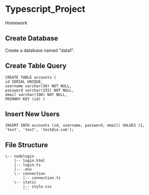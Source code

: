 # Typescript_Project
Homework

## Create Database
Create a database named "data1".

## Create Table Query

 ``` 
CREATE TABLE accounts ( 
id SERIAL UNIQUE, 
username varchar(50) NOT NULL, 
password varchar(255) NOT NULL, 
email varchar(100) NOT NULL, 
PRIMARY KEY (id) )
```

## Insert New Users

```
INSERT INTO accounts (id, username, password, email) VALUES (1, 'test', 'test', 'test@io.com');
```
## File Structure
```
\-- nodelogin
    |-- login.html
    |-- login.ts
    |-- .env
    \-- connection
        |-- connection.ts
    \-- static
        |-- style.css
        ```
